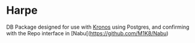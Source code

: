 # Harpe
DB Package designed for use with [Kronos](https://github.com/M1K8/Kronos) using Postgres, and confirming with the Repo interface in [Nabu[(https://github.com/M1K8/Nabu)
